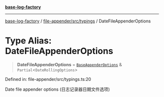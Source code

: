 [**base-log-factory**](../../../../index.md)

***

[base-log-factory](../../../../index.md) / [file-appender/src/typings](../index.md) / DateFileAppenderOptions

# Type Alias: DateFileAppenderOptions

> **DateFileAppenderOptions** = [`BaseAppenderOptions`](BaseAppenderOptions.md) & `Partial`\<`DateRollingOptions`\>

Defined in: file-appender/src/typings.ts:20

Date file appender options (日志记录器日期文件选项)
